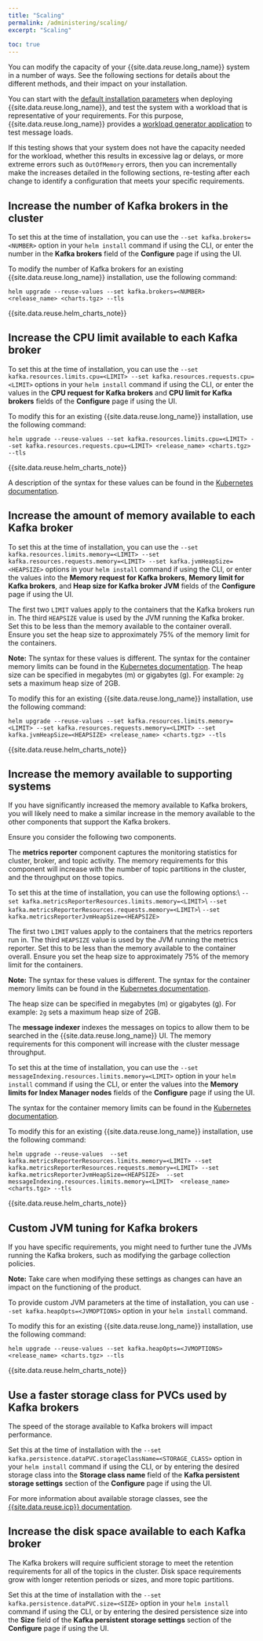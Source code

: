 ```yaml
---
title: "Scaling"
permalink: /administering/scaling/
excerpt: "Scaling"
 
toc: true
---
```


You can modify the capacity of your {{site.data.reuse.long_name}} system in a number of ways. See the following sections for details about the different methods, and their impact on your installation.

You can start with the [default installation parameters](../../installing/installing/) when deploying {{site.data.reuse.long_name}}, and test the system with a workload that is representative of your requirements. For this purpose, {{site.data.reuse.long_name}} provides a [workload generator application](../../getting-started/testing-loads/) to test message loads.

If this testing shows that your system does not have the capacity needed for the workload, whether this results in excessive lag or delays, or more extreme errors such as `OutOfMemory` errors, then you can incrementally make the increases detailed in the following sections, re-testing after each change to identify a configuration that meets your specific requirements.

## Increase the number of Kafka brokers in the cluster

To set this at the time of installation, you can use the `--set kafka.brokers=<NUMBER>` option in your `helm install` command if using the CLI, or enter the number in the **Kafka brokers** field of the **Configure** page if using the UI.

To modify the number of Kafka brokers for an existing {{site.data.reuse.long_name}} installation, use the following command:

`helm upgrade --reuse-values --set kafka.brokers=<NUMBER> <release_name> <charts.tgz> --tls`

{{site.data.reuse.helm_charts_note}}

## Increase the CPU limit available to each Kafka broker

To set this at the time of installation, you can use the `--set kafka.resources.limits.cpu=<LIMIT> --set kafka.resources.requests.cpu=<LIMIT>` options in your `helm install` command if using the CLI, or enter the values in the **CPU request for Kafka brokers** and **CPU limit for Kafka brokers** fields of the **Configure** page if using the UI.

To modify this for an existing {{site.data.reuse.long_name}} installation, use the following command:

`helm upgrade --reuse-values --set kafka.resources.limits.cpu=<LIMIT> --set kafka.resources.requests.cpu=<LIMIT> <release_name> <charts.tgz> --tls`

{{site.data.reuse.helm_charts_note}}

A description of the syntax for these values can be found in the [Kubernetes documentation](https://kubernetes.io/docs/concepts/configuration/manage-compute-resources-container/#meaning-of-cpu).

## Increase the amount of memory available to each Kafka broker

To set this at the time of installation, you can use the `--set kafka.resources.limits.memory=<LIMIT> --set kafka.resources.requests.memory=<LIMIT> --set kafka.jvmHeapSize=<HEAPSIZE>` options in your `helm install` command if using the CLI, or enter the values into the **Memory request for Kafka brokers**, **Memory limit for Kafka brokers**, and **Heap size for Kafka broker JVM** fields of the **Configure** page if using the UI.

The first two `LIMIT` values apply to the containers that the Kafka brokers run in. The third `HEAPSIZE` value is used by the JVM running the Kafka broker. Set this to be less than the memory available to the container overall. Ensure you set the heap size to approximately 75% of the memory limit for the containers.

**Note:** The syntax for these values is different.
The syntax for the container memory limits can be found in the [Kubernetes documentation](https://kubernetes.io/docs/concepts/configuration/manage-compute-resources-container/#meaning-of-memory).
The heap size can be specified in megabytes (m) or gigabytes (g). For example: `2g` sets a maximum heap size of 2GB.

To modify this for an existing {{site.data.reuse.long_name}} installation, use the following command:

`helm upgrade --reuse-values --set kafka.resources.limits.memory=<LIMIT> --set kafka.resources.requests.memory=<LIMIT> --set kafka.jvmHeapSize=<HEAPSIZE> <release_name> <charts.tgz> --tls`

{{site.data.reuse.helm_charts_note}}

## Increase the memory available to supporting systems

If you have significantly increased the memory available to Kafka brokers, you will likely need to make a similar increase in the memory available to the other components that support the Kafka brokers.

Ensure you consider the following two components.

The **metrics reporter** component captures the monitoring statistics for cluster, broker, and topic activity. The memory requirements for this component will increase with the number of topic partitions in the cluster, and the throughput on those topics.

To set this at the time of installation, you can use the following options:\\
`--set kafka.metricsReporterResources.limits.memory=<LIMIT>`\\
`--set kafka.metricsReporterResources.requests.memory=<LIMIT>`\\
`--set kafka.metricsReporterJvmHeapSize=<HEAPSIZE>`

The first two `LIMIT` values apply to the containers that the metrics reporters run in. The third `HEAPSIZE` value is used by the JVM running the metrics reporter. Set this to be less than the memory available to the container overall. Ensure you set the heap size to approximately 75% of the memory limit for the containers.

**Note:** The syntax for these values is different.
The syntax for the container memory limits can be found in the [Kubernetes documentation](https://kubernetes.io/docs/concepts/configuration/manage-compute-resources-container/#meaning-of-memory).

The heap size can be specified in megabytes (m) or gigabytes (g). For example: `2g` sets a maximum heap size of 2GB.

The **message indexer** indexes the messages on topics to allow them to be searched in the {{site.data.reuse.long_name}} UI. The memory requirements for this component will increase with the cluster message throughput.

To set this at the time of installation, you can use the `--set messageIndexing.resources.limits.memory=<LIMIT>` option in your `helm install` command if using the CLI, or enter the values into the **Memory limits for Index Manager nodes** fields of the **Configure** page if using the UI.

The syntax for the container memory limits can be found in the [Kubernetes documentation](https://kubernetes.io/docs/concepts/configuration/manage-compute-resources-container/#meaning-of-memory).

To modify this for an existing {{site.data.reuse.long_name}} installation, use the following command:

`helm upgrade --reuse-values  --set kafka.metricsReporterResources.limits.memory=<LIMIT> --set kafka.metricsReporterResources.requests.memory=<LIMIT> --set kafka.metricsReporterJvmHeapSize=<HEAPSIZE>  --set messageIndexing.resources.limits.memory=<LIMIT>  <release_name> <charts.tgz> --tls`

{{site.data.reuse.helm_charts_note}}

## Custom JVM tuning for Kafka brokers


If you have specific requirements, you might need to further tune the JVMs running the Kafka brokers, such as modifying the garbage collection policies.

**Note:** Take care when modifying these settings as changes can have an impact on the functioning of the product.

To provide custom JVM parameters at the time of installation, you can use `--set kafka.heapOpts=<JVMOPTIONS>` option in your `helm install` command.

To modify this for an existing {{site.data.reuse.long_name}} installation, use the following command:

`helm upgrade --reuse-values --set kafka.heapOpts=<JVMOPTIONS> <release_name> <charts.tgz> --tls`

{{site.data.reuse.helm_charts_note}}

## Use a faster storage class for PVCs used by Kafka brokers

The speed of the storage available to Kafka brokers will impact performance.

Set this at the time of installation with the `--set kafka.persistence.dataPVC.storageClassName=<STORAGE_CLASS>` option in your `helm install` command if using the CLI, or by entering the desired storage class into the **Storage class name** field of the **Kafka persistent storage settings** section of the **Configure** page if using the UI.


For more information about available storage classes, see the [{{site.data.reuse.icp}} documentation](https://www.ibm.com/support/knowledgecenter/SSBS6K_3.1.0/manage_cluster/create_storage_class.html).

## Increase the disk space available to each Kafka broker

The Kafka brokers will require sufficient storage to meet the retention requirements for all of the topics in the cluster. Disk space requirements grow with longer retention periods or sizes, and more topic partitions.

Set this at the time of installation with the `--set kafka.persistence.dataPVC.size=<SIZE>` option in your `helm install` command if using the CLI, or by entering the desired persistence size into the **Size** field of the **Kafka persistent storage settings** section of the **Configure** page if using the UI.
